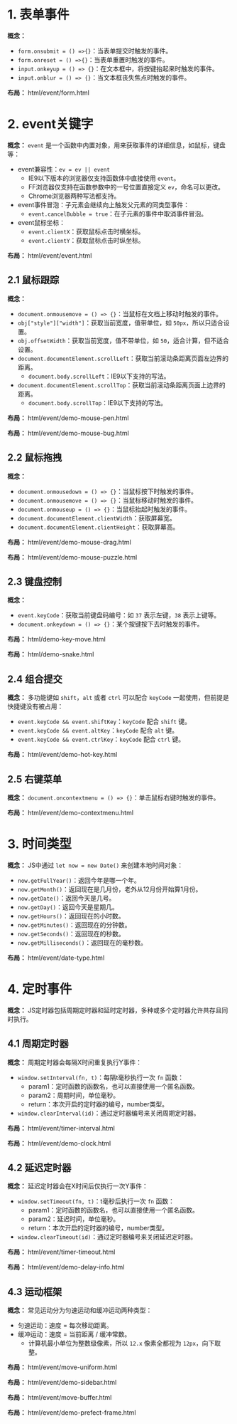# 1. 表单事件

**概念：** 
- `form.onsubmit = () =>{}`：当表单提交时触发的事件。
- `form.onreset = () =>{}`：当表单重置时触发的事件。
- `input.onkeyup = () => {}`：在文本框中，将按键抬起来时触发的事件。
- `input.onblur = () => {}`：当文本框丧失焦点时触发的事件。

**布局：** html/event/form.html

# 2. event关键字

**概念：** `event` 是一个函数中内置对象，用来获取事件的详细信息，如鼠标，键盘等：
- event兼容性：`ev = ev || event`
    - IE9以下版本的浏览器仅支持函数体中直接使用 `event`。
    - FF浏览器仅支持在函数参数中的一号位置直接定义 `ev`，命名可以更改。
    - Chrome浏览器两种写法都支持。
- event事件冒泡：子元素会继续向上触发父元素的同类型事件：
    - `event.cancelBubble = true`：在子元素的事件中取消事件冒泡。
- event鼠标坐标：
    - `event.clientX`：获取鼠标点击时横坐标。
    - `event.clientY`：获取鼠标点击时纵坐标。

**布局：** html/event/event.html

## 2.1 鼠标跟踪

**概念：** 
- `document.onmousemove = () => {}`：当鼠标在文档上移动时触发的事件。
- `obj["style"]["width"]`：获取当前宽度，值带单位，如 `50px`，所以只适合设置。
- `obj.offsetWidth`：获取当前宽度，值不带单位，如 `50`，适合计算，但不适合设置。
- `document.documentElement.scrollLeft`：获取当前滚动条距离页面左边界的距离。
    - `document.body.scrollLeft`：IE9以下支持的写法。
- `document.documentElement.scrollTop`：获取当前滚动条距离页面上边界的距离。
    - `document.body.scrollTop`：IE9以下支持的写法。

**布局：** html/event/demo-mouse-pen.html

**布局：** html/event/demo-mouse-bug.html

## 2.2 鼠标拖拽

**概念：**
- `document.onmousedown = () => {}`：当鼠标按下时触发的事件。
- `document.onmousemove = () => {}`：当鼠标移动时触发的事件。
- `document.onmouseup = () => {}`：当鼠标抬起时触发的事件。
- `document.documentElement.clientWidth`：获取屏幕宽。 
- `document.documentElement.clientHeight`：获取屏幕高。

**布局：** html/event/demo-mouse-drag.html

**布局：** html/event/demo-mouse-puzzle.html

## 2.3 键盘控制

**概念：** 
- `event.keyCode`：获取当前键盘码编号：如 `37` 表示左键，`38` 表示上键等。
- `document.onkeydown = () => {}`：某个按键按下去时触发的事件。

**布局：** html/demo-key-move.html

**布局：** html/demo-snake.html

## 2.4 组合提交
    
**概念：** 多功能键如 `shift`，`alt` 或者 `ctrl` 可以配合 `keyCode` 一起使用，但前提是快捷键没有被占用：
- `event.keyCode && event.shiftKey`：`keyCode` 配合 `shift` 键。
- `event.keyCode && event.altKey`：`keyCode` 配合 `alt` 键。
- `event.keyCode && event.ctrlKey`：`keyCode` 配合 `ctrl` 键。

**布局：** html/event/demo-hot-key.html

## 2.5 右键菜单

**概念：** `document.oncontextmenu = () => {}`：单击鼠标右键时触发的事件。

**布局：** html/event/demo-contextmenu.html

# 3. 时间类型

**概念：** JS中通过 `let now = new Date()` 来创建本地时间对象：
- `now.getFullYear()`：返回今年是哪一个年。
- `now.getMonth()`：返回现在是几月份，老外从12月份开始算1月份。
- `now.getDate()`：返回今天是几号。
- `now.getDay()`：返回今天是星期几。
- `now.getHours()`：返回现在的小时数。
- `now.getMinutes()`：返回现在的分钟数。
- `now.getSeconds()`：返回现在的秒数。
- `now.getMilliseconds()`：返回现在的毫秒数。

**布局：** html/event/date-type.html

# 4. 定时事件

**概念：** JS定时器包括周期定时器和延时定时器，多种或多个定时器允许共存且同时执行。

## 4.1 周期定时器

**概念：** 周期定时器会每隔X时间重复执行Y事件：
- `window.setInterval(fn, t)`：每隔t毫秒执行一次 `fn` 函数：
    - param1：定时函数的函数名，也可以直接使用一个匿名函数。
    - param2：周期时间，单位毫秒。
    - return：本次开启的定时器的编号，number类型。
- `window.clearInterval(id)`：通过定时器编号来关闭周期定时器。

**布局：** html/event/timer-interval.html

**布局：** html/event/demo-clock.html

## 4.2 延迟定时器

**概念：** 延迟定时器会在X时间后仅执行一次Y事件：
- `window.setTimeout(fn, t)`：t毫秒后执行一次 `fn` 函数：
    - param1：定时函数的函数名，也可以直接使用一个匿名函数。
    - param2：延迟时间，单位毫秒。
    - return：本次开启的定时器的编号，number类型。
- `window.clearTimeout(id)`：通过定时器编号来关闭延迟定时器。

**布局：** html/event/timer-timeout.html

**布局：** html/event/demo-delay-info.html

## 4.3 运动框架

**概念：** 常见运动分为匀速运动和缓冲运动两种类型：
- 匀速运动：速度 = 每次移动距离。
- 缓冲运动：速度 = 当前距离 / 缓冲常数。
    - 计算机最小单位为整数级像素，所以 `12.x` 像素全都视为 `12px`，向下取整。

**布局：** html/event/move-uniform.html

**布局：** html/event/demo-sidebar.html

**布局：** html/event/move-buffer.html

**布局：** html/event/demo-prefect-frame.html